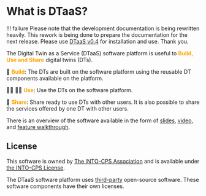 # What is DTaaS?

<!-- markdownlint-disable MD046 -->
<!-- prettier-ignore -->
!!! failure
    Please note that the development documentation is being
    rewritten heavily. This rework is being done to prepare
    the documentation for the next release. Please use
    [DTaaS v0.4](https://into-cps-association.github.io/DTaaS/version0.4/index.html)
    for installation and use. Thank you.
<!-- markdownlint-enable MD046 -->

The Digital Twin as a Service (DTaaS) software platform is useful
to <font color="orange"> **Build, Use and Share** </font> digital twins (DTs).

:mechanical_arm: <font color="orange">**Build**</font>: The
DTs are built on the software platform
using the reusable DT components available on the platform.

:office_worker: :factory_worker: <font color="orange">**Use**</font>: Use
the DTs on the software platform.

:handshake: <font color="orange">**Share**</font>: Share ready to use DTs
with other users.
It is also possible to share the services offered by one DT with other users.

There is an overview of the software available in the form of
[slides](https://odin.cps.digit.au.dk/into-cps/dtaas/assets/DTaaS-short-intro_jan2024.pdf),
[video](https://odin.cps.digit.au.dk/into-cps/dtaas/assets/videos/DTaaS-short-intro_jan2024.mp4),
and [feature walkthrough](https://odin.cps.digit.au.dk/into-cps/dtaas/assets/videos/dtaas-v0.4-demo.mp4).

## License

This software is owned by
[The INTO-CPS Association](https://into-cps.org/)
and is available under [the INTO-CPS License](LICENSE.md).

The DTaaS software platform uses [third-party](./third-party.md)
open-source software.
These software components have their own licenses.
